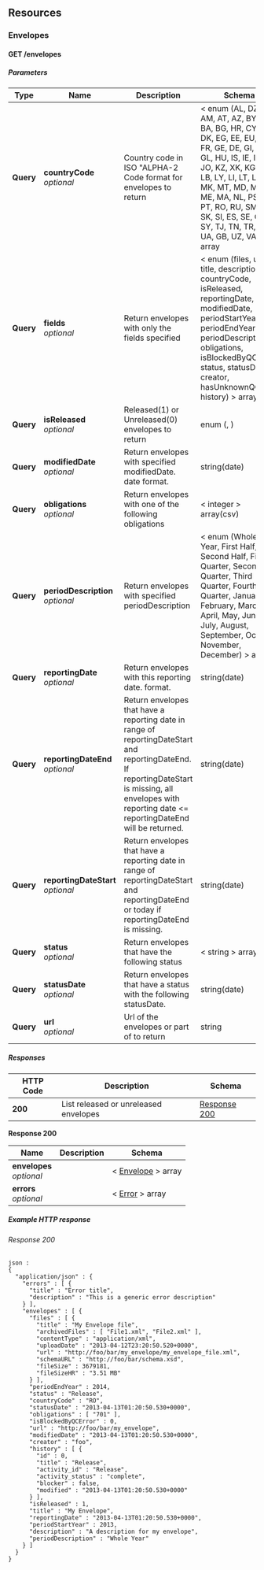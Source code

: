
<a name="paths"></a>
## Resources

<a name="envelopes_resource"></a>
### Envelopes

<a name="envelopes-get"></a>
#### GET /envelopes

##### Parameters

|Type|Name|Description|Schema|Default|
|---|---|---|---|---|
|**Query**|**countryCode**  <br>*optional*|Country code in ISO "ALPHA-2 Code format for envelopes to return|< enum (AL, DZ, AD, AM, AT, AZ, BY, BE, BA, BG, HR, CY, CZ, DK, EG, EE, EU, FI, FR, GE, DE, GI, GR, GL, HU, IS, IE, IL, IT, JO, KZ, XK, KG, LV, LB, LY, LI, LT, LU, MK, MT, MD, MC, ME, MA, NL, PS, PL, PT, RO, RU, SM, RS, SK, SI, ES, SE, CH, SY, TJ, TN, TR, TM, UA, GB, UZ, VA) > array||
|**Query**|**fields**  <br>*optional*|Return envelopes with only the fields specified|< enum (files, url, title, description, countryCode, isReleased, reportingDate, modifiedDate, periodStartYear, periodEndYear, periodDescription, obligations, isBlockedByQCError, status, statusDate, creator, hasUnknownQC, history) > array(csv)||
|**Query**|**isReleased**  <br>*optional*|Released(1) or Unreleased(0) envelopes to return|enum (, )||
|**Query**|**modifiedDate**  <br>*optional*|Return envelopes with specified modifiedDate. date format.|string(date)||
|**Query**|**obligations**  <br>*optional*|Return envelopes with one of the following obligations|< integer > array(csv)||
|**Query**|**periodDescription**  <br>*optional*|Return envelopes with specified periodDescription|< enum (Whole Year, First Half, Second Half, First Quarter, Second Quarter, Third Quarter, Fourth Quarter, January, February, March, April, May, June, July, August, September, October, November, December) > array||
|**Query**|**reportingDate**  <br>*optional*|Return envelopes with this reporting date. format.|string(date)||
|**Query**|**reportingDateEnd**  <br>*optional*|Return envelopes that have a reporting date in range of reportingDateStart and reportingDateEnd. If reportingDateStart is missing, all envelopes with reporting date <= reportingDateEnd will be returned.|string(date)||
|**Query**|**reportingDateStart**  <br>*optional*|Return envelopes that have a reporting date in range of reportingDateStart and reportingDateEnd or today if reportingDateEnd is missing.|string(date)||
|**Query**|**status**  <br>*optional*|Return envelopes that have the following status|< string > array||
|**Query**|**statusDate**  <br>*optional*|Return envelopes that have a status with the following statusDate.|string(date)||
|**Query**|**url**  <br>*optional*|Url of the envelopes or part of to return|string||


##### Responses

|HTTP Code|Description|Schema|
|---|---|---|
|**200**|List released or unreleased envelopes|[Response 200](#envelopes-get-response-200)|

<a name="envelopes-get-response-200"></a>
**Response 200**

|Name|Description|Schema|
|---|---|---|
|**envelopes**  <br>*optional*||< [Envelope](#envelope) > array|
|**errors**  <br>*optional*||< [Error](#error) > array|


##### Example HTTP response

###### Response 200
```
json :
{
  "application/json" : {
    "errors" : [ {
      "title" : "Error title",
      "description" : "This is a generic error description"
    } ],
    "envelopes" : [ {
      "files" : [ {
        "title" : "My Envelope file",
        "archivedFiles" : [ "File1.xml", "File2.xml" ],
        "contentType" : "application/xml",
        "uploadDate" : "2013-04-12T23:20:50.520+0000",
        "url" : "http://foo/bar/my_envelope/my_envelope_file.xml",
        "schemaURL" : "http://foo/bar/schema.xsd",
        "fileSize" : 3679181,
        "fileSizeHR" : "3.51 MB"
      } ],
      "periodEndYear" : 2014,
      "status" : "Release",
      "countryCode" : "RO",
      "statusDate" : "2013-04-13T01:20:50.530+0000",
      "obligations" : [ "701" ],
      "isBlockedByQCError" : 0,
      "url" : "http://foo/bar/my_envelope",
      "modifiedDate" : "2013-04-13T01:20:50.530+0000",
      "creator" : "foo",
      "history" : [ {
        "id" : 0,
        "title" : "Release",
        "activity_id" : "Release",
        "activity_status" : "complete",
        "blocker" : false,
        "modified" : "2013-04-13T01:20:50.530+0000"
      } ],
      "isReleased" : 1,
      "title" : "My Envelope",
      "reportingDate" : "2013-04-13T01:20:50.530+0000",
      "periodStartYear" : 2013,
      "description" : "A description for my envelope",
      "periodDescription" : "Whole Year"
    } ]
  }
}
```



